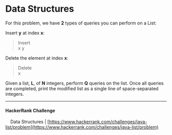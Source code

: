 # Data Structures

For this problem, we have **2** types of queries you can perform on a List:

Insert **y** at index **x**:

> Insert  
x y

Delete the element at index **x**:

> Delete  
x

Given a list, **L**, of **N** integers, perform **Q** queries on the list. Once all queries are completed, print the modified list as a single line of space-separated integers.

___


#### HackerRank Challenge

&nbsp;&nbsp;&nbsp;&nbsp;Data Structures | [https://www.hackerrank.com/challenges/java-list/problem](https://www.hackerrank.com/challenges/java-list/problem)
